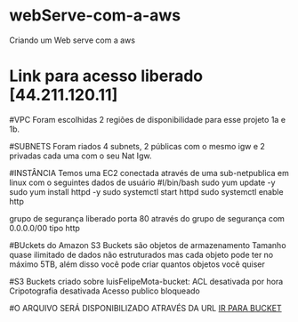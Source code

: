 # webServe-com-a-aws
Criando um Web serve com a aws

# Link para acesso liberado [44.211.120.11]

#VPC 
Foram escolhidas 2 regiões de disponibilidade para esse projeto 1a e 1b.

#SUBNETS
Foram riados 4 subnets, 2 públicas com o mesmo igw e 2 privadas cada uma com o seu Nat Igw.

#INSTÂNCIA
Temos uma EC2 conectada através de uma sub-netpublica em linux com o seguintes dados de usuário 
#I/bin/bash
sudo yum update -y
sudo yum install httpd -y
sudo systemctl start httpd
sudo systemctl enable http

grupo de segurança liberado porta 80 através do grupo de segurança com 0.0.0.0/00 tipo http

#BUckets do Amazon S3
Buckets são objetos de armazenamento 
Tamanho quase ilimitado de dados não estruturados mas cada objeto pode ter no máximo 5TB, além disso 
você pode criar quantos objetos você quiser 

#S3 Buckets criado sobre luisFelipeMota-bucket:
ACL desativada por hora
Cripotografia desativada 
Acesso publico bloqueado


#O ARQUIVO SERÁ DISPONIBILIZADO ATRAVÉS DA URL [IR PARA BUCKET](https://luisfelipemota-bucket.s3.amazonaws.com/README.md.txt)





